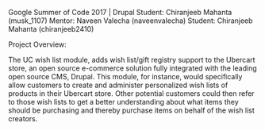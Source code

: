 Google Summer of Code 2017 | Drupal
Student: Chiranjeeb Mahanta (musk_1107)
Mentor: Naveen Valecha (naveenvalecha)
Student: Chiranjeeb Mahanta (chiranjeeb2410)

Project Overview:

The UC wish list module, adds wish list/gift registry support to the Ubercart store, an open source e-commerce solution fully integrated with the leading open source CMS, Drupal. This module, for instance, would specifically allow customers to create and administer personalized wish lists of products in their Ubercart store. Other potential customers could then refer to those wish lists to get a better understanding about what items they should be purchasing and thereby purchase items on behalf of the wish list creators.

